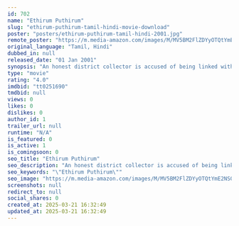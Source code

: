 ```yaml
---
id: 702
name: "Ethirum Puthirum"
slug: "ethirum-puthirum-tamil-hindi-movie-download"
poster: "posters/ethirum-puthirum-tamil-hindi-2001.jpg"
remote_poster: "https://m.media-amazon.com/images/M/MV5BM2FlZDYyOTQtYmE2NS00NGJiLThkMDAtODc2Y2M4ZjdlYmE3XkEyXkFqcGdeQXVyMTEzNzg0Mjkx._V1_SX300.jpg"
original_language: "Tamil, Hindi"
dubbed_in: null
released_date: "01 Jan 2001"
synopsis: "An honest district collector is accused of being linked with a terrorist organisation when he rebels against the police, who have been trying to nab Arasappan, who is terrorist Veeraiyan's brother."
type: "movie"
rating: "4.0"
imdbid: "tt0251690"
tmdbid: null
views: 0
likes: 0
dislikes: 0
author_id: 1
trailer_url: null
runtime: "N/A"
is_featured: 0
is_active: 1
is_comingsoon: 0
seo_title: "Ethirum Puthirum"
seo_description: "An honest district collector is accused of being linked with a terrorist organisation when he rebels against the police, who have been trying to nab Arasappan, who is terrorist Veeraiyan's brother."
seo_keywords: "\"Ethirum Puthirum\""
seo_image: "https://m.media-amazon.com/images/M/MV5BM2FlZDYyOTQtYmE2NS00NGJiLThkMDAtODc2Y2M4ZjdlYmE3XkEyXkFqcGdeQXVyMTEzNzg0Mjkx._V1_SX300.jpg"
screenshots: null
redirect_to: null
social_shares: 0
created_at: 2025-03-21 16:32:49
updated_at: 2025-03-21 16:32:49
---
```


